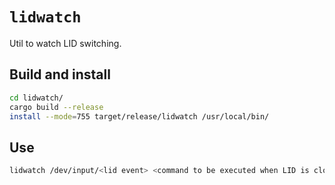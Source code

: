 # `lidwatch`

Util to watch LID switching.

## Build and install

```sh
cd lidwatch/
cargo build --release
install --mode=755 target/release/lidwatch /usr/local/bin/
```

## Use

```sh
lidwatch /dev/input/<lid event> <command to be executed when LID is closed>
```
